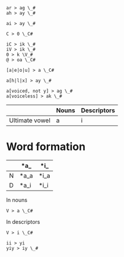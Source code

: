 
```sound_change
ar > ag \_#
ah > ay \_#

ai > ay \_#

C > 0 \_C#

iC > ik \_#
iV > ik \_#
0 > k \V_#
@ > oa \_C#

[a|e|o|u] > a \_C#

a[h|l|x] > ay \_#

a[voiced, not y] > ag \_#
a[voiceless] > ak \_#
```

|                 | Nouns | Descriptors |
| --------------- | ----- | ----------- |
| Ultimate vowel  | a     | i           |
# Word formation

|     | *a_  | *i_  |
| --- | ---- | ---- |
| N   | *a_a | *i_a |
| D   | *a_i | *i_i |

In nouns 
```sound_change
V > a \_C#
```
In descriptors
```sound_change
V > i \_C#
```
```sound_change
ii > yi
yiy > iy \_#
```
